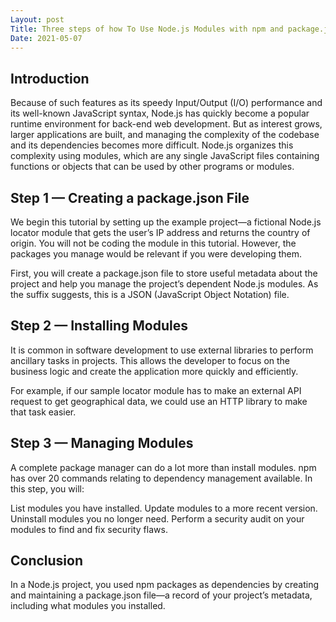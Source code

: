 ```yaml
---
Layout: post
Title: Three steps of how To Use Node.js Modules with npm and package.json
Date: 2021-05-07
---
```


## Introduction

Because of such features as its speedy Input/Output (I/O) performance and its well-known JavaScript syntax, Node.js has quickly become a popular runtime environment for back-end web development. But as interest grows, larger applications are built, and managing the complexity of the codebase and its dependencies becomes more difficult. Node.js organizes this complexity using modules, which are any single JavaScript files containing functions or objects that can be used by other programs or modules.

## Step 1 — Creating a package.json File

We begin this tutorial by setting up the example project—a fictional Node.js locator module that gets the user’s IP address and returns the country of origin. You will not be coding the module in this tutorial. However, the packages you manage would be relevant if you were developing them.

First, you will create a package.json file to store useful metadata about the project and help you manage the project’s dependent Node.js modules. As the suffix suggests, this is a JSON (JavaScript Object Notation) file.

## Step 2 — Installing Modules

It is common in software development to use external libraries to perform ancillary tasks in projects. This allows the developer to focus on the business logic and create the application more quickly and efficiently.

For example, if our sample locator module has to make an external API request to get geographical data, we could use an HTTP library to make that task easier.

## Step 3 — Managing Modules

A complete package manager can do a lot more than install modules. npm has over 20 commands relating to dependency management available. In this step, you will:

List modules you have installed.
Update modules to a more recent version.
Uninstall modules you no longer need.
Perform a security audit on your modules to find and fix security flaws.

## Conclusion

In a Node.js project, you used npm packages as dependencies by creating and maintaining a package.json file—a record of your project’s metadata, including what modules you installed.

